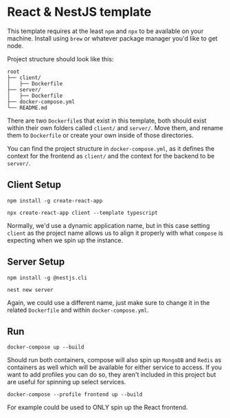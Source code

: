 # React & NestJS template

This template requires at the least `npm` and `npx` to be available on your machine. Install using `brew` or whatever package manager you'd like to get node.

Project structure should look like this:

```
root
├── client/
│   ├── Dockerfile
├── server/
│   ├── Dockerfile 
├── docker-compose.yml
└── README.md
```

There are two `Dockerfile`s that exist in this template, both should exist within their own folders called `client/` and `server/`. Move them, and rename them to `Dockerfile` or create your own inside of those directories.

You can find the project structure in `docker-compose.yml`, as it defines the context for the frontend as `client/` and the context for the backend to be `server/`.

## Client Setup 

`npm install -g create-react-app`

`npx create-react-app client --template typescript`

Normally, we'd use a dynamic application name, but in this case setting `client` as the project name allows us to align it properly with what `compose` is expecting when we spin up the instance.

## Server Setup

`npm install -g @nestjs.cli`

`nest new server`

Again, we could use a different name, just make sure to change it in the related `Dockerfile` and within `docker-compose.yml`.

## Run 

`docker-compose up --build`

Should run both containers, compose will also spin up `MongoDB` and `Redis` as containers as well which will be available for either service to access. If you want to add profiles you can do so, they aren't included in this project but are useful for spinning up select services.

`docker-compose --profile frontend up --build`

For example could be used to ONLY spin up the React frontend.
